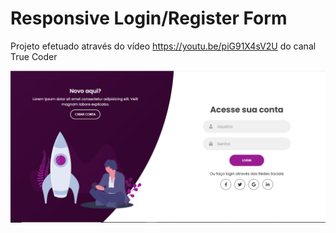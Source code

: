 # Responsive Login/Register Form

Projeto efetuado através do vídeo https://youtu.be/piG91X4sV2U do canal True Coder

![enter image description here](https://github.com/anacarolinaferreira/responsive-login-register-form/blob/master/image.PNG) 
